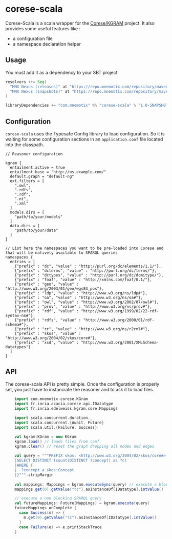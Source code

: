 # corese-scala

Corese-Scala is a scala wrapper for the [Corese/KGRAM](https://github.com/Wimmics/corese) project.
It also provides some useful features like :
* a configuration file
* a namespace declaration helper

## Usage

You must add it as a dependency to your SBT project

```scala
resolvers ++= Seq(
  "MNX Nexus (releases)" at "https://repo.mnemotix.com/repository/maven-releases/",
  "MNX Nexus (snapshots)" at "https://repo.mnemotix.com/repository/maven-snapshots/"
)

libraryDependencies += "com.mnemotix" %% "corese-scala" % "1.0-SNAPSHOT"

```

## Configuration
`corese-scala` uses the Typesafe Config library to load configuration.
So it is waiting for some configuration sections in an `application.conf` file located into the classpath.

```apacheconf
// Reasoner configuration

kgram {
  entailment.active = true
  entailment.base = "http://ns.example.com/"
  default.graph = "default-ng"
  ext.filters = [
    ".owl",
    ".rdfs",
    ".rdf",
    ".nt",
    ".xml"
  ]
  models.dirs = [
    "path/to/your/models"
  ]
  data.dirs = [
    "path/to/your/data"
  ]
}

// List here the namespaces you want to be pre-loaded into Corese and that will be natively available to SPARQL queries
namespaces {
  entries = [
    {"prefix" : "dc", "value" : "http://purl.org/dc/elements/1.1/"},
    {"prefix" : "dcterms", "value" : "http://purl.org/dc/terms/"},
    {"prefix" : "dctypes", "value" : "http://purl.org/dc/dcmitype/"},
    {"prefix" : "foaf", "value" : "http://xmlns.com/foaf/0.1/"},
    {"prefix" : "geo", "value" : "http://www.w3.org/2003/01/geo/wgs84_pos"},
    {"prefix" : "ldp", "value" : "http://www.w3.org/ns/ldp#"},
    {"prefix" : "oa", "value" : "http://www.w3.org/ns/oa#"},
    {"prefix" : "owl", "value" : "http://www.w3.org/2002/07/owl#"},
    {"prefix" : "prov", "value" : "http://www.w3.org/ns/prov#"},
    {"prefix" : "rdf", "value" : "http://www.w3.org/1999/02/22-rdf-syntax-ns#"},
    {"prefix" : "rdfs", "value" : "http://www.w3.org/2000/01/rdf-schema#"},
    {"prefix" : "rr", "value" : "http://www.w3.org/ns/r2rml#"},
    {"prefix" : "skos", "value" : "http://www.w3.org/2004/02/skos/core#"},
    {"prefix" : "xsd", "value" : "http://www.w3.org/2001/XMLSchema-datatypes"}
  ]
}

```

## API

The corese-scala API is pretty simple.
Once the configuration is properly set, you just have to instanciate the reasoner and to ask it to load files.

```scala
    import com.mnemotix.corese.KGram
    import fr.inria.acacia.corese.api.IDatatype
    import fr.inria.edelweiss.kgram.core.Mappings
    
    import scala.concurrent.duration._
    import scala.concurrent.{Await, Future}
    import scala.util.{Failure, Success}

    val kgram:KGram = new KGram
    kgram.load() // loads files from conf
    kgram.clear() // reset the graph dropping all nodes and edges
    
    val query = """PREFIX skos: <http://www.w3.org/2004/02/skos/core#>
    |SELECT DISTINCT (count(DISTINCT ?concept) as ?c)
    |WHERE {
    |  ?concept a skos:Concept
    |}""".stripMargin
    
    val mappings: Mappings = kgram.executeSync(query) // execute a blocking SPARQL query
    mappings.get(0).getValue("?c").asInstanceOf[IDatatype].intValue()

    // execute a non blocking SPARQL query
    val futureMappings: Future[Mappings] = kgram.execute(query)
    futureMappings onComplete {
      case Success(m) => {
        m.get(0).getValue("?c").asInstanceOf[IDatatype].intValue()
      }
      case Failure(e) => e.printStackTrace
    }
 
```